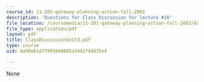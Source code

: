 ```yaml
---
course_id: 11-201-gateway-planning-action-fall-2002
description: 'Questions for Class Discussion for lecture #10'
file_location: /coursemedia/11-201-gateway-planning-action-fall-2002/8a98e61d77995040085a3442f44d35e4_ClassDiscussionUnit3.pdf
file_type: application/pdf
layout: pdf
title: ClassDiscussionUnit3.pdf
type: course
uid: 8a98e61d77995040085a3442f44d35e4

---
```

None